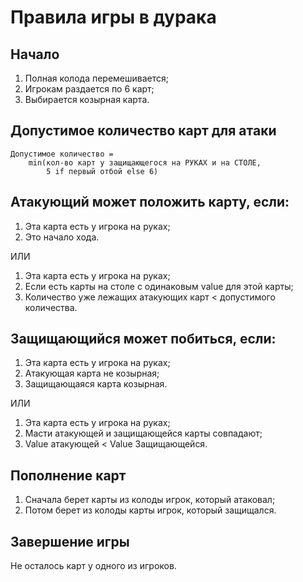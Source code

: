 # Правила игры в дурака

## Начало
1. Полная колода перемешивается;
2. Игрокам раздается по 6 карт;
3. Выбирается козырная карта.

## Допустимое количество карт для атаки
```
Допустимое количество = 
    min(кол-во карт у защищающегося на РУКАХ и на СТОЛЕ,
        5 if первый отбой else 6)
```

## Атакующий может положить карту, если:
1. Эта карта есть у игрока на руках;
2. Это начало хода.

ИЛИ

1. Эта карта есть у игрока на руках;
2. Если есть карты на столе с одинаковым value для этой карты;
3. Количество уже лежащих атакующих карт < допустимого количества.

## Защищающийся может побиться, если:
1. Эта карта есть у игрока на руках;
2. Атакующая карта не козырная;
3. Защищающаяся карта козырная.

ИЛИ

1. Эта карта есть у игрока на руках;
2. Масти атакующей и защищающейся карты совпадают;
3. Value атакующей < Value Защищающейся.

## Пополнение карт
1. Сначала берет карты из колоды игрок, который атаковал;
2. Потом берет из колоды карты игрок, который защищался.

## Завершение игры
Не осталось карт у одного из игроков.